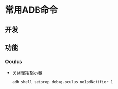 # 常用ADB命令

## 开发

## 功能

### Oculus
  
  - 关闭瞳距指示器

    ```sh
    adb shell setprop debug.oculus.noIpdNotifier 1
    ```
  